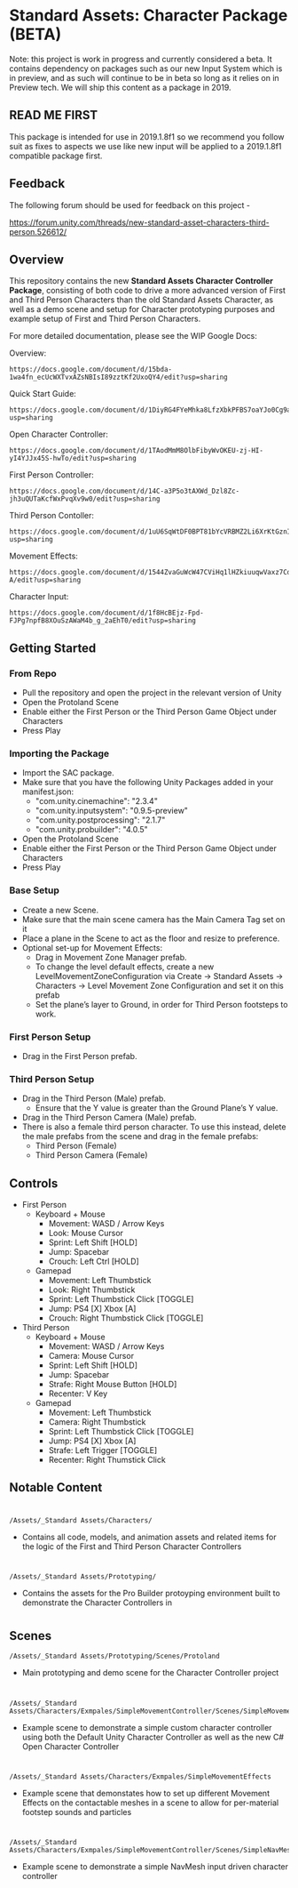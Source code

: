 

# Standard Assets: Character Package (BETA)

Note: this project is work in progress and currently considered a beta. It contains dependency on packages such as our new Input System which is in preview, and as such will continue to be in beta so long as it relies on in Preview tech. We will ship this content as a package in 2019.

## READ ME FIRST

This package is intended for use in 2019.1.8f1 so we recommend you follow suit as fixes to aspects we use like new input will be applied to a 2019.1.8f1 compatible package first.


## Feedback

The following forum should be used for feedback on this project -

https://forum.unity.com/threads/new-standard-asset-characters-third-person.526612/

## Overview

This repository contains the new **Standard Assets Character Controller Package**, consisting of both code to drive a more advanced version of First and Third Person Characters than the old Standard Assets Character, as well as a demo scene and setup for Character prototyping purposes and example setup of First and Third Person Characters.

For more detailed documentation, please see the WIP Google Docs:  

Overview:

	https://docs.google.com/document/d/15bda-1wa4fn_ecUcWXTvxAZsNBIsI89zztKf2UxoQY4/edit?usp=sharing

Quick Start Guide:

	https://docs.google.com/document/d/1DiyRG4FYeMhka8LfzXbkPFBS7oaYJo0Cg9asBbvYsDs/edit?usp=sharing

Open Character Controller:

	https://docs.google.com/document/d/1TAodMmM8OlbFibyWvOKEU-zj-HI-yI4YJJx45S-hwTo/edit?usp=sharing	

First Person Controller:

	https://docs.google.com/document/d/14C-a3P5o3tAXWd_Dzl8Zc-jh3uQUTaKcfWxPvqXv9w0/edit?usp=sharing

Third Person Contoller:

	https://docs.google.com/document/d/1uU6SqWtDF0BPT81bYcVRBMZ2Li6XrKtGznItrfH8hvc/edit?usp=sharing

Movement Effects:

	https://docs.google.com/document/d/1544ZvaGuWcW47CViHq1lHZkiuuqwVaxz7Cd4htyea-A/edit?usp=sharing	
	
Character Input:

	https://docs.google.com/document/d/1f8HcBEjz-Fpd-FJPg7npfB8XOuSzAWaM4b_g_2aEhT0/edit?usp=sharing

	


## Getting Started

### From Repo
* Pull the repository and open the project in the relevant version of Unity
* Open the Protoland Scene
* Enable either the First Person or the Third Person Game Object under Characters
* Press Play

### Importing the Package
* Import the SAC package.
* Make sure that you have the following Unity Packages added in your manifest.json:
	* "com.unity.cinemachine": "2.3.4"
	* "com.unity.inputsystem": "0.9.5-preview"
	* "com.unity.postprocessing": "2.1.7"
	* "com.unity.probuilder": "4.0.5"
* Open the Protoland Scene
* Enable either the First Person or the Third Person Game Object under Characters
* Press Play
    
### Base Setup
* Create a new Scene.
* Make sure that the main scene camera has the Main Camera Tag set on it
* Place a plane in the Scene to act as the floor and resize to preference.
* Optional set-up for Movement Effects:
    * Drag in Movement Zone Manager prefab.
    * To change the level default effects, create a new LevelMovementZoneConfiguration via Create -> Standard Assets -> Characters -> Level Movement Zone Configuration and set it on this prefab
    * Set the plane’s layer to Ground, in order for Third Person footsteps to work.
    
### First Person Setup
* Drag in the First Person prefab.

### Third Person Setup
* Drag in the Third Person (Male) prefab.
    * Ensure that the Y value is greater than the Ground Plane’s Y value.
* Drag in the Third Person Camera (Male) prefab.
* There is also a female third person character. To use this instead, delete the male prefabs from the scene and drag in the female prefabs:
	* Third Person (Female)
	* Third Person Camera (Female)

## Controls

* First Person
	* Keyboard + Mouse
		* Movement:		WASD / Arrow Keys
		* Look:			Mouse Cursor
		* Sprint:		Left Shift [HOLD]
		* Jump:			Spacebar
		* Crouch:		Left Ctrl [HOLD]
	* Gamepad
		* Movement:		Left Thumbstick
		* Look:			Right Thumbstick
		* Sprint:		Left Thumbstick Click [TOGGLE]
		* Jump:			PS4 [X]  Xbox [A]
		* Crouch:		Right Thumbstick Click [TOGGLE]
* Third Person
	* Keyboard + Mouse
		* Movement:		WASD / Arrow Keys
		* Camera:		Mouse Cursor
		* Sprint:		Left Shift [HOLD]
		* Jump:			Spacebar
		* Strafe:		Right Mouse Button [HOLD]
		* Recenter:		V Key
	* Gamepad
		* Movement:		Left Thumbstick
		* Camera:		Right Thumbstick
		* Sprint:		Left Thumbstick Click [TOGGLE]
		* Jump:			PS4 [X]  Xbox [A]
		* Strafe:		Left Trigger [TOGGLE]
		* Recenter:		Right Thumstick Click



## Notable Content


#

	/Assets/_Standard Assets/Characters/
	
* Contains all code, models, and animation assets and related items for the logic of the First and Third Person Character Controllers

#

	/Assets/_Standard Assets/Prototyping/
	
* Contains the assets for the Pro Builder protoyping environment built to demonstrate the Character Controllers in

#


## Scenes

	/Assets/_Standard Assets/Prototyping/Scenes/Protoland

* Main prototyping and demo scene for the Character Controller project

#

	/Assets/_Standard Assets/Characters/Exmpales/SimpleMovementController/Scenes/SimpleMovementController

* Example scene to demonstrate a simple custom character controller using both the Default Unity Character Controller as well as the new C# Open Character Controller

#

	/Assets/_Standard Assets/Characters/Exmpales/SimpleMovementEffects
	
* Example scene that demonstates how to set up different Movement Effects on the contactable meshes in a scene to allow for per-material footstep sounds and particles

#

	/Assets/_Standard Assets/Characters/Exmpales/SimpleMovementController/Scenes/SimpleNavMeshInputController

* Example scene to demonstrate a simple NavMesh input driven character controller

#

<!--stackedit_data:
eyJoaXN0b3J5IjpbLTU4NDM3ODUzMF19
-->